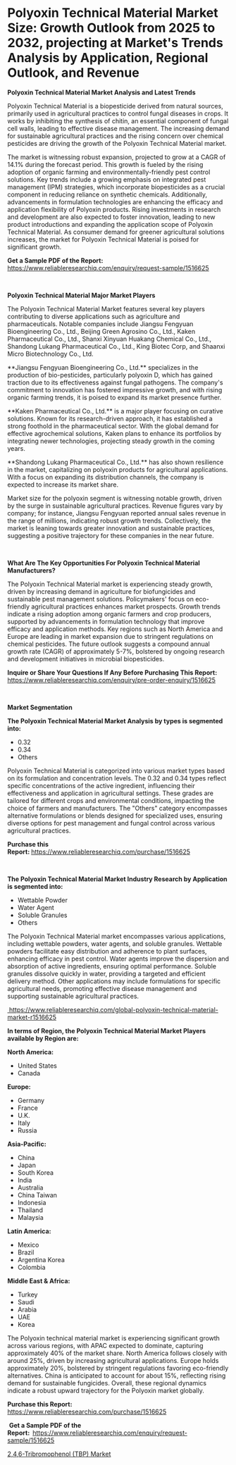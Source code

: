 <p><h1>Polyoxin Technical Material Market Size: Growth Outlook from 2025 to 2032, projecting at Market's Trends Analysis by Application, Regional Outlook, and Revenue</h1></p><p><strong>Polyoxin Technical Material Market Analysis and Latest Trends</strong></p>
<p><p>Polyoxin Technical Material is a biopesticide derived from natural sources, primarily used in agricultural practices to control fungal diseases in crops. It works by inhibiting the synthesis of chitin, an essential component of fungal cell walls, leading to effective disease management. The increasing demand for sustainable agricultural practices and the rising concern over chemical pesticides are driving the growth of the Polyoxin Technical Material market.</p><p>The market is witnessing robust expansion, projected to grow at a CAGR of 14.1% during the forecast period. This growth is fueled by the rising adoption of organic farming and environmentally-friendly pest control solutions. Key trends include a growing emphasis on integrated pest management (IPM) strategies, which incorporate biopesticides as a crucial component in reducing reliance on synthetic chemicals. Additionally, advancements in formulation technologies are enhancing the efficacy and application flexibility of Polyoxin products. Rising investments in research and development are also expected to foster innovation, leading to new product introductions and expanding the application scope of Polyoxin Technical Material. As consumer demand for greener agricultural solutions increases, the market for Polyoxin Technical Material is poised for significant growth.</p></p>
<p><strong>Get a Sample PDF of the Report:&nbsp;</strong> <a href="https://www.reliableresearchiq.com/enquiry/request-sample/1516625?utm_campaign=3513&utm_medium=2&utm_source=Github&utm_content=ia&utm_term=30032025&utm_id=polyoxin-technical-material">https://www.reliableresearchiq.com/enquiry/request-sample/1516625</a></p>
<p>&nbsp;</p>
<p><strong>Polyoxin Technical Material Major Market Players</strong></p>
<p><p>The Polyoxin Technical Material Market features several key players contributing to diverse applications such as agriculture and pharmaceuticals. Notable companies include Jiangsu Fengyuan Bioengineering Co., Ltd., Beijing Green Agrosino Co., Ltd., Kaken Pharmaceutical Co., Ltd., Shanxi Xinyuan Huakang Chemical Co., Ltd., Shandong Lukang Pharmaceutical Co., Ltd., King Biotec Corp, and Shaanxi Micro Biotechnology Co., Ltd.</p><p>**Jiangsu Fengyuan Bioengineering Co., Ltd.** specializes in the production of bio-pesticides, particularly polyoxin D, which has gained traction due to its effectiveness against fungal pathogens. The company's commitment to innovation has fostered impressive growth, and with rising organic farming trends, it is poised to expand its market presence further.</p><p>**Kaken Pharmaceutical Co., Ltd.** is a major player focusing on curative solutions. Known for its research-driven approach, it has established a strong foothold in the pharmaceutical sector. With the global demand for effective agrochemical solutions, Kaken plans to enhance its portfolios by integrating newer technologies, projecting steady growth in the coming years.</p><p>**Shandong Lukang Pharmaceutical Co., Ltd.** has also shown resilience in the market, capitalizing on polyoxin products for agricultural applications. With a focus on expanding its distribution channels, the company is expected to increase its market share.</p><p>Market size for the polyoxin segment is witnessing notable growth, driven by the surge in sustainable agricultural practices. Revenue figures vary by company; for instance, Jiangsu Fengyuan reported annual sales revenue in the range of millions, indicating robust growth trends. Collectively, the market is leaning towards greater innovation and sustainable practices, suggesting a positive trajectory for these companies in the near future.</p></p>
<p>&nbsp;</p>
<p><strong>What Are The Key Opportunities For Polyoxin Technical Material Manufacturers?</strong></p>
<p><p>The Polyoxin Technical Material market is experiencing steady growth, driven by increasing demand in agriculture for biofungicides and sustainable pest management solutions. Policymakers' focus on eco-friendly agricultural practices enhances market prospects. Growth trends indicate a rising adoption among organic farmers and crop producers, supported by advancements in formulation technology that improve efficacy and application methods. Key regions such as North America and Europe are leading in market expansion due to stringent regulations on chemical pesticides. The future outlook suggests a compound annual growth rate (CAGR) of approximately 5-7%, bolstered by ongoing research and development initiatives in microbial biopesticides.</p></p>
<p><strong>Inquire or Share Your Questions If Any Before Purchasing This Report:</strong> <a href="https://www.reliableresearchiq.com/enquiry/pre-order-enquiry/1516625?utm_campaign=3513&utm_medium=2&utm_source=Github&utm_content=ia&utm_term=30032025&utm_id=polyoxin-technical-material">https://www.reliableresearchiq.com/enquiry/pre-order-enquiry/1516625</a></p>
<p>&nbsp;</p>
<p><strong>Market Segmentation</strong></p>
<p><strong>The Polyoxin Technical Material Market Analysis by types is segmented into:</strong></p>
<p><ul><li>0.32</li><li>0.34</li><li>Others</li></ul></p>
<p><p>Polyoxin Technical Material is categorized into various market types based on its formulation and concentration levels. The 0.32 and 0.34 types reflect specific concentrations of the active ingredient, influencing their effectiveness and application in agricultural settings. These grades are tailored for different crops and environmental conditions, impacting the choice of farmers and manufacturers. The "Others" category encompasses alternative formulations or blends designed for specialized uses, ensuring diverse options for pest management and fungal control across various agricultural practices.</p></p>
<p><strong>Purchase this Report:&nbsp;</strong><a href="https://www.reliableresearchiq.com/purchase/1516625?utm_campaign=3513&utm_medium=2&utm_source=Github&utm_content=ia&utm_term=30032025&utm_id=polyoxin-technical-material">https://www.reliableresearchiq.com/purchase/1516625</a></p>
<p>&nbsp;</p>
<p><strong>The Polyoxin Technical Material Market Industry Research by Application is segmented into:</strong></p>
<p><ul><li>Wettable Powder</li><li>Water Agent</li><li>Soluble Granules</li><li>Others</li></ul></p>
<p><p>The Polyoxin Technical Material market encompasses various applications, including wettable powders, water agents, and soluble granules. Wettable powders facilitate easy distribution and adherence to plant surfaces, enhancing efficacy in pest control. Water agents improve the dispersion and absorption of active ingredients, ensuring optimal performance. Soluble granules dissolve quickly in water, providing a targeted and efficient delivery method. Other applications may include formulations for specific agricultural needs, promoting effective disease management and supporting sustainable agricultural practices.</p></p>
<p><a href="https://www.reliableresearchiq.com/global-polyoxin-technical-material-market-r1516625?utm_campaign=3513&utm_medium=2&utm_source=Github&utm_content=ia&utm_term=30032025&utm_id=polyoxin-technical-material">&nbsp;https://www.reliableresearchiq.com/global-polyoxin-technical-material-market-r1516625</a></p>
<p><strong>In terms of Region, the Polyoxin Technical Material Market Players available by Region are:</strong></p>
<p>
    <p> <strong> North America: </strong>
        <ul>
            <li>United States</li>
            <li>Canada</li>
        </ul>
        </p> 
    <p> <strong> Europe: </strong>
        <ul>
            <li>Germany</li>
            <li>France</li>
            <li>U.K.</li>
            <li>Italy</li>
            <li>Russia</li>
        </ul>
        </p> 
    <p> <strong> Asia-Pacific: </strong>
        <ul>
            <li>China</li>
            <li>Japan</li>
            <li>South Korea</li>
            <li>India</li>
            <li>Australia</li>
            <li>China Taiwan</li>
            <li>Indonesia</li>
            <li>Thailand</li>
            <li>Malaysia</li>
        </ul>
        </p> 
    <p> <strong> Latin America: </strong>
        <ul>
            <li>Mexico</li>
            <li>Brazil</li>
            <li>Argentina Korea</li>
            <li>Colombia</li>
        </ul>
        </p> 
    <p> <strong> Middle East & Africa: </strong>
        <ul>
            <li>Turkey</li>
            <li>Saudi</li>
            <li>Arabia</li>
            <li>UAE</li>
            <li>Korea</li>
        </ul>
    </p>
    </p>
<p><p>The Polyoxin technical material market is experiencing significant growth across various regions, with APAC expected to dominate, capturing approximately 40% of the market share. North America follows closely with around 25%, driven by increasing agricultural applications. Europe holds approximately 20%, bolstered by stringent regulations favoring eco-friendly alternatives. China is anticipated to account for about 15%, reflecting rising demand for sustainable fungicides. Overall, these regional dynamics indicate a robust upward trajectory for the Polyoxin market globally.</p></p>
<p><strong>Purchase this Report: </strong><a href="https://www.reliableresearchiq.com/purchase/1516625?utm_campaign=3513&utm_medium=2&utm_source=Github&utm_content=ia&utm_term=30032025&utm_id=polyoxin-technical-material">https://www.reliableresearchiq.com/purchase/1516625</a></p>
<p>&nbsp;<strong>Get a Sample PDF of the Report:&nbsp;&nbsp;</strong><a href="https://www.reliableresearchiq.com/enquiry/request-sample/1516625?utm_campaign=3513&utm_medium=2&utm_source=Github&utm_content=ia&utm_term=30032025&utm_id=polyoxin-technical-material">https://www.reliableresearchiq.com/enquiry/request-sample/1516625</a></p>
<p><strong></strong></p>
<p><p><a href="https://github.com/dayaanapis5/Market-Research-Report-List-1/blob/main/246-tribromophenol-tbp-market.md?utm_campaign=3513&utm_medium=2&utm_source=Github&utm_content=ia&utm_term=30032025&utm_id=polyoxin-technical-material">2,4,6-Tribromophenol (TBP) Market</a></p></p>